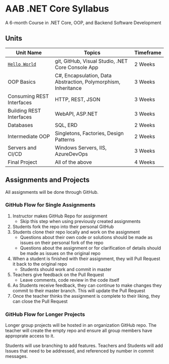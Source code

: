 # AAB .NET Core Syllabus

A 6-month Course in .NET Core, OOP, and Backend Software Development

## Units

| Unit Name | Topics | Timeframe |
|-----------|--------|-----------|
| [`Hello World`](./unit_01/README.md) | git, GitHub, Visual Studio, .NET Core Console App | 2 Weeks |
| OOP Basics | C#, Encapsulation, Data Abstraction, Polymorphism, Inheritance | 3 Weeks |
| Consuming REST Interfaces | HTTP, REST, JSON | 3 Weeks |
| Building REST Interfaces | WebAPI, ASP.NET | 3 Weeks |
| Databases | SQL, ERD | 2 Weeks |
| Intermediate OOP | Singletons, Factories, Design Patterns | 2 Weeks |
| Servers and CI/CD | Windows Servers, IIS, AzureDevOps | 3 Weeks |
| Final Project | All of the above | 4 Weeks |

## Assignments and Projects

All assignments will be done through GitHub. 

### GitHub Flow for Single Assignments

1. Instructor makes GitHub Repo for assignment
    - Skip this step when using previously created assignments
1. Students fork the repo into their personal GitHub
1. Students clone their repo locally and work on the assignment
    - Questions about their own code or solutions should be made as issues on their personal fork of the repo
    - Questions about the assignment or for clarification of details should be made as issues on the original repo
1. When a student is finished with their assignment, they will Pull Request it back to the original repo
    - Students should work and commit in master
1. Teachers give feedback on the Pull Request
    - Leave comments, code review in the code itself
1. As Students receive feedback, they can continue to make changes they commit to their master branch. This will update the Pull Request
1. Once the teacher thinks the assignment is complete to their liking, they can close the Pull Request

### GitHub Flow for Longer Projects

Longer group projects will be hosted in an organization GitHub repo. The teacher will create the empty repo and ensure all group members have approprate access to it.

Students will use branching to add features. Teachers and Students will add Issues that need to be addressed, and referenced by number in commit messages.

